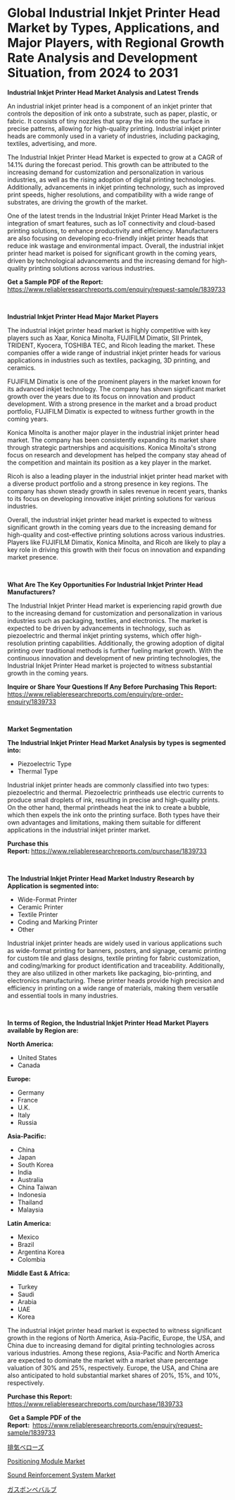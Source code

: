 <p><h1>Global Industrial Inkjet Printer Head Market by Types, Applications, and Major Players, with Regional Growth Rate Analysis and Development Situation, from 2024 to 2031</h1></p><p><strong>Industrial Inkjet Printer Head Market Analysis and Latest Trends</strong></p>
<p><p>An industrial inkjet printer head is a component of an inkjet printer that controls the deposition of ink onto a substrate, such as paper, plastic, or fabric. It consists of tiny nozzles that spray the ink onto the surface in precise patterns, allowing for high-quality printing. Industrial inkjet printer heads are commonly used in a variety of industries, including packaging, textiles, advertising, and more.</p><p>The Industrial Inkjet Printer Head Market is expected to grow at a CAGR of 14.1% during the forecast period. This growth can be attributed to the increasing demand for customization and personalization in various industries, as well as the rising adoption of digital printing technologies. Additionally, advancements in inkjet printing technology, such as improved print speeds, higher resolutions, and compatibility with a wide range of substrates, are driving the growth of the market.</p><p>One of the latest trends in the Industrial Inkjet Printer Head Market is the integration of smart features, such as IoT connectivity and cloud-based printing solutions, to enhance productivity and efficiency. Manufacturers are also focusing on developing eco-friendly inkjet printer heads that reduce ink wastage and environmental impact. Overall, the industrial inkjet printer head market is poised for significant growth in the coming years, driven by technological advancements and the increasing demand for high-quality printing solutions across various industries.</p></p>
<p><strong>Get a Sample PDF of the Report:&nbsp;</strong> <a href="https://www.reliableresearchreports.com/enquiry/request-sample/1839733">https://www.reliableresearchreports.com/enquiry/request-sample/1839733</a></p>
<p>&nbsp;</p>
<p><strong>Industrial Inkjet Printer Head Major Market Players</strong></p>
<p><p>The industrial inkjet printer head market is highly competitive with key players such as Xaar, Konica Minolta, FUJIFILM Dimatix, SII Printek, TRIDENT, Kyocera, TOSHIBA TEC, and Ricoh leading the market. These companies offer a wide range of industrial inkjet printer heads for various applications in industries such as textiles, packaging, 3D printing, and ceramics.</p><p>FUJIFILM Dimatix is one of the prominent players in the market known for its advanced inkjet technology. The company has shown significant market growth over the years due to its focus on innovation and product development. With a strong presence in the market and a broad product portfolio, FUJIFILM Dimatix is expected to witness further growth in the coming years.</p><p>Konica Minolta is another major player in the industrial inkjet printer head market. The company has been consistently expanding its market share through strategic partnerships and acquisitions. Konica Minolta's strong focus on research and development has helped the company stay ahead of the competition and maintain its position as a key player in the market.</p><p>Ricoh is also a leading player in the industrial inkjet printer head market with a diverse product portfolio and a strong presence in key regions. The company has shown steady growth in sales revenue in recent years, thanks to its focus on developing innovative inkjet printing solutions for various industries.</p><p>Overall, the industrial inkjet printer head market is expected to witness significant growth in the coming years due to the increasing demand for high-quality and cost-effective printing solutions across various industries. Players like FUJIFILM Dimatix, Konica Minolta, and Ricoh are likely to play a key role in driving this growth with their focus on innovation and expanding market presence.</p></p>
<p>&nbsp;</p>
<p><strong>What Are The Key Opportunities For Industrial Inkjet Printer Head Manufacturers?</strong></p>
<p><p>The Industrial Inkjet Printer Head market is experiencing rapid growth due to the increasing demand for customization and personalization in various industries such as packaging, textiles, and electronics. The market is expected to be driven by advancements in technology, such as piezoelectric and thermal inkjet printing systems, which offer high-resolution printing capabilities. Additionally, the growing adoption of digital printing over traditional methods is further fueling market growth. With the continuous innovation and development of new printing technologies, the Industrial Inkjet Printer Head market is projected to witness substantial growth in the coming years.</p></p>
<p><strong>Inquire or Share Your Questions If Any Before Purchasing This Report:</strong> <a href="https://www.reliableresearchreports.com/enquiry/pre-order-enquiry/1839733">https://www.reliableresearchreports.com/enquiry/pre-order-enquiry/1839733</a></p>
<p>&nbsp;</p>
<p><strong>Market Segmentation</strong></p>
<p><strong>The Industrial Inkjet Printer Head Market Analysis by types is segmented into:</strong></p>
<p><ul><li>Piezoelectric Type</li><li>Thermal Type</li></ul></p>
<p><p>Industrial inkjet printer heads are commonly classified into two types: piezoelectric and thermal. Piezoelectric printheads use electric currents to produce small droplets of ink, resulting in precise and high-quality prints. On the other hand, thermal printheads heat the ink to create a bubble, which then expels the ink onto the printing surface. Both types have their own advantages and limitations, making them suitable for different applications in the industrial inkjet printer market.</p></p>
<p><strong>Purchase this Report:&nbsp;</strong><a href="https://www.reliableresearchreports.com/purchase/1839733">https://www.reliableresearchreports.com/purchase/1839733</a></p>
<p>&nbsp;</p>
<p><strong>The Industrial Inkjet Printer Head Market Industry Research by Application is segmented into:</strong></p>
<p><ul><li>Wide-Format Printer</li><li>Ceramic Printer</li><li>Textile Printer</li><li>Coding and Marking Printer</li><li>Other</li></ul></p>
<p><p>Industrial inkjet printer heads are widely used in various applications such as wide-format printing for banners, posters, and signage, ceramic printing for custom tile and glass designs, textile printing for fabric customization, and coding/marking for product identification and traceability. Additionally, they are also utilized in other markets like packaging, bio-printing, and electronics manufacturing. These printer heads provide high precision and efficiency in printing on a wide range of materials, making them versatile and essential tools in many industries.</p></p>
<p>&nbsp;</p>
<p><strong>In terms of Region, the Industrial Inkjet Printer Head Market Players available by Region are:</strong></p>
<p>
    <p> <strong> North America: </strong>
        <ul>
            <li>United States</li>
            <li>Canada</li>
        </ul>
        </p> 
    <p> <strong> Europe: </strong>
        <ul>
            <li>Germany</li>
            <li>France</li>
            <li>U.K.</li>
            <li>Italy</li>
            <li>Russia</li>
        </ul>
        </p> 
    <p> <strong> Asia-Pacific: </strong>
        <ul>
            <li>China</li>
            <li>Japan</li>
            <li>South Korea</li>
            <li>India</li>
            <li>Australia</li>
            <li>China Taiwan</li>
            <li>Indonesia</li>
            <li>Thailand</li>
            <li>Malaysia</li>
        </ul>
        </p> 
    <p> <strong> Latin America: </strong>
        <ul>
            <li>Mexico</li>
            <li>Brazil</li>
            <li>Argentina Korea</li>
            <li>Colombia</li>
        </ul>
        </p> 
    <p> <strong> Middle East & Africa: </strong>
        <ul>
            <li>Turkey</li>
            <li>Saudi</li>
            <li>Arabia</li>
            <li>UAE</li>
            <li>Korea</li>
        </ul>
    </p>
    </p>
<p><p>The industrial inkjet printer head market is expected to witness significant growth in the regions of North America, Asia-Pacific, Europe, the USA, and China due to increasing demand for digital printing technologies across various industries. Among these regions, Asia-Pacific and North America are expected to dominate the market with a market share percentage valuation of 30% and 25%, respectively. Europe, the USA, and China are also anticipated to hold substantial market shares of 20%, 15%, and 10%, respectively.</p></p>
<p><strong>Purchase this Report: </strong><a href="https://www.reliableresearchreports.com/purchase/1839733">https://www.reliableresearchreports.com/purchase/1839733</a></p>
<p>&nbsp;<strong>Get a Sample PDF of the Report:&nbsp;&nbsp;</strong><a href="https://www.reliableresearchreports.com/enquiry/request-sample/1839733">https://www.reliableresearchreports.com/enquiry/request-sample/1839733</a></p>
<p><strong></strong></p>
<p><p><a href="https://github.com/EstaSprer20231/Market-Research-Report-List-1/blob/main/193247610193.md">排気ベローズ</a></p><p><a href="https://github.com/Krish2023na/Market-Research-Report-List-3/blob/main/positioning-module-market.md">Positioning Module Market</a></p><p><a href="https://github.com/bmorecock/Market-Research-Report-List-2/blob/main/sound-reinforcement-system-market.md">Sound Reinforcement System Market</a></p><p><a href="https://github.com/vlcostes/Market-Research-Report-List-1/blob/main/674981710192.md">ガスボンベバルブ</a></p></p>